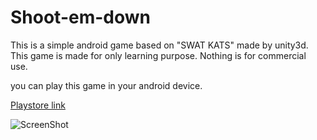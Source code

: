 # Shoot-em-down
This is a simple android game based on "SWAT KATS" made by unity3d. This game is made for only learning purpose. Nothing is for commercial use.

you can play this game in your android device.

[Playstore link](https://play.google.com/store/apps/details?id=com.astro_monkey.shoot_em_down)

![ScreenShot](https://lh3.googleusercontent.com/R_Nk6WWY468-SjFiITciwvLKVHU48-of_ti496dhLnRWjUVs4p3KSA5WiMcrrj-swGQ=w1920-h966)
